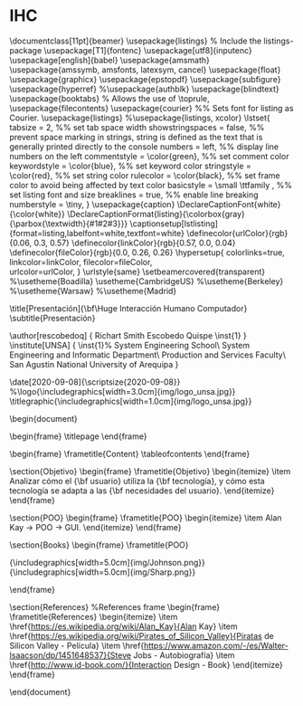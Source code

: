 # IHC
\documentclass[11pt]{beamer}
\usepackage{listings} % Include the listings-package
\usepackage[T1]{fontenc}
\usepackage[utf8]{inputenc}
\usepackage[english]{babel}
\usepackage{amsmath}
\usepackage{amssymb, amsfonts, latexsym, cancel}
\usepackage{float}
\usepackage{graphicx}
\usepackage{epstopdf}
\usepackage{subfigure}
\usepackage{hyperref}
%\usepackage{authblk}
\usepackage{blindtext}
\usepackage{booktabs} % Allows the use of \toprule, 
\usepackage{filecontents}
\usepackage{courier} %% Sets font for listing as Courier.
\usepackage{listings}
%\usepackage{listings, xcolor}
\lstset{
tabsize = 2, %% set tab space width
showstringspaces = false, %% prevent space marking in strings, string is defined as the text that is generally printed directly to the console
numbers = left, %% display line numbers on the left
commentstyle = \color{green}, %% set comment color
keywordstyle = \color{blue}, %% set keyword color
stringstyle = \color{red}, %% set string color
rulecolor = \color{black}, %% set frame color to avoid being affected by text color
basicstyle = \small \ttfamily , %% set listing font and size
breaklines = true, %% enable line breaking
numberstyle = \tiny,
}
\usepackage{caption}
\DeclareCaptionFont{white}{\color{white}}
\DeclareCaptionFormat{listing}{\colorbox{gray}{\parbox{\textwidth}{#1#2#3}}}
\captionsetup[lstlisting]{format=listing,labelfont=white,textfont=white}
\definecolor{urlColor}{rgb}{0.06, 0.3, 0.57}
\definecolor{linkColor}{rgb}{0.57, 0.0, 0.04}
\definecolor{fileColor}{rgb}{0.0, 0.26, 0.26}
\hypersetup{
    colorlinks=true,
    linkcolor=linkColor,
    filecolor=fileColor,      
    urlcolor=urlColor,
}
\urlstyle{same}
\setbeamercovered{transparent}
%\usetheme{Boadilla}
\usetheme{CambridgeUS}
%\usetheme{Berkeley}
%\usetheme{Warsaw}
%\usetheme{Madrid}

\title[Presentación]{\bf\Huge Interacción Humano Computador}
\subtitle{Presentación}

\author[rescobedoq]
{
	Richart Smith Escobedo Quispe \inst{1}
}
\institute[UNSA]
{
\inst{1}% 
System Engineering School\\
System Engineering and Informatic Department\\
Production and Services Faculty\\
San Agustin National University of Arequipa
}

\date[2020-09-08]{\scriptsize{2020-09-08}}
%\logo{\includegraphics[width=3.0cm]{img/logo_unsa.jpg}}
\titlegraphic{\includegraphics[width=1.0cm]{img/logo_unsa.jpg}}

\begin{document}

\begin{frame}
\titlepage
\end{frame}

\begin{frame}
\frametitle{Content}
\tableofcontents
\end{frame}

\section{Objetivo}
\begin{frame}
\frametitle{Objetivo}
\begin{itemize}
\item Analizar cómo el {\bf usuario} utiliza la {\bf tecnología}, y cómo esta tecnología se adapta a las {\bf necesidades del usuario}.
\end{itemize}
\end{frame}

\section{POO}
\begin{frame}
\frametitle{POO}
\begin{itemize}
\item Alan Kay -> POO -> GUI.
\end{itemize}
\end{frame}


\section{Books}
\begin{frame}
\frametitle{POO}

{\includegraphics[width=5.0cm]{img/Johnson.png}}
{\includegraphics[width=5.0cm]{img/Sharp.png}}

\end{frame}



\section{References}
%References frame
\begin{frame}
\frametitle{References}
\begin{itemize}
\item \href{https://es.wikipedia.org/wiki/Alan_Kay}{Alan Kay}
\item \href{https://es.wikipedia.org/wiki/Pirates_of_Silicon_Valley}{Piratas de Silicon Valley - Película}
\item \href{https://www.amazon.com/-/es/Walter-Isaacson/dp/1451648537}{Steve Jobs - Autobiografía}
\item \href{http://www.id-book.com/}{Interaction Design - Book}
\end{itemize}
\end{frame}

\end{document}
